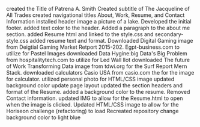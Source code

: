 created the Title of Patrena A. Smith
Created subtitle of The Jacqueline of All Trades
created navigational titles About, Work, Resume, and Contact Information
installed header image a picture of a lake.
Developed the initial footer.
added text color to the header.
Added a paragraph to the about me section.
added Resume html and linked to the style.css and secondary-style.css
added resume text and format.
Downloaded Digital Gaming image from Deigtial Gaming Market Retport 2015-202. Egpt-business.com to utilize for Pastel Images
downloaded Data Hygine:big Data's Big Problem from hospitalitytech.com to utilize for Led Wall llot
downloaded The future of Work Transforming Data image from tdwi.org for the Surf Report Mern Stack.
downloaded calculators Casio USA from casio.com the for the image for calculator.
utilized personal photo for HTML/CSS image
updated background color
update page  layout 
updated the section headers and format of the Resume.
added a background color to the resume. Removed Contact information.
updated IMG to allow for the Resume.html to open when the image is clicked.
Updated HTML/CSS image to allow for the Horiseon challenge (refactoring) to load
Recreated repository
change background color to light blue